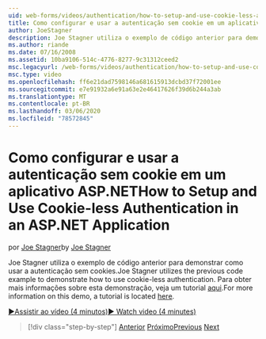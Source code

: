 ```yaml
---
uid: web-forms/videos/authentication/how-to-setup-and-use-cookie-less-authentication-in-an-aspnet-application
title: Como configurar e usar a autenticação sem cookie em um aplicativo ASP.NET | Microsoft Docs
author: JoeStagner
description: Joe Stagner utiliza o exemplo de código anterior para demonstrar como usar a autenticação sem cookies. Para obter mais informações sobre esta demonstração, está localizado um tutorial...
ms.author: riande
ms.date: 07/16/2008
ms.assetid: 10ba9106-514c-4776-8277-9c31312ceed2
msc.legacyurl: /web-forms/videos/authentication/how-to-setup-and-use-cookie-less-authentication-in-an-aspnet-application
msc.type: video
ms.openlocfilehash: ff6e21dad7598146a681615913dcbd37f72001ee
ms.sourcegitcommit: e7e91932a6e91a63e2e46417626f39d6b244a3ab
ms.translationtype: MT
ms.contentlocale: pt-BR
ms.lasthandoff: 03/06/2020
ms.locfileid: "78572845"
---
```

# <a name="how-to-setup-and-use-cookie-less-authentication-in-an-aspnet-application"></a><span data-ttu-id="35e45-104">Como configurar e usar a autenticação sem cookie em um aplicativo ASP.NET</span><span class="sxs-lookup"><span data-stu-id="35e45-104">How to Setup and Use Cookie-less Authentication in an ASP.NET Application</span></span>

<span data-ttu-id="35e45-105">por [Joe Stagner](https://github.com/JoeStagner)</span><span class="sxs-lookup"><span data-stu-id="35e45-105">by [Joe Stagner](https://github.com/JoeStagner)</span></span>

<span data-ttu-id="35e45-106">Joe Stagner utiliza o exemplo de código anterior para demonstrar como usar a autenticação sem cookies.</span><span class="sxs-lookup"><span data-stu-id="35e45-106">Joe Stagner utilizes the previous code example to demonstrate how to use cookie-less authentication.</span></span> <span data-ttu-id="35e45-107">Para obter mais informações sobre esta demonstração, veja um tutorial [aqui](../../overview/older-versions-security/introduction/forms-authentication-configuration-and-advanced-topics-vb.md).</span><span class="sxs-lookup"><span data-stu-id="35e45-107">For more information on this demo, a tutorial is located [here](../../overview/older-versions-security/introduction/forms-authentication-configuration-and-advanced-topics-vb.md).</span></span>

[<span data-ttu-id="35e45-108">&#9654;Assistir ao vídeo (4 minutos)</span><span class="sxs-lookup"><span data-stu-id="35e45-108">&#9654; Watch video (4 minutes)</span></span>](https://channel9.msdn.com/Blogs/ASP-NET-Site-Videos/how-to-setup-and-use-cookie-less-authentication-in-an-aspnet-application)

> [!div class="step-by-step"]
> <span data-ttu-id="35e45-109">[Anterior](how-to-change-the-forms-authentication-properties.md)
> [Próximo](asp-forms-login-relocation.md)</span><span class="sxs-lookup"><span data-stu-id="35e45-109">[Previous](how-to-change-the-forms-authentication-properties.md)
[Next](asp-forms-login-relocation.md)</span></span>
